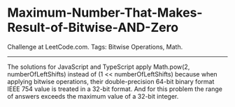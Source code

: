 # Maximum-Number-That-Makes-Result-of-Bitwise-AND-Zero
Challenge at LeetCode.com. Tags: Bitwise Operations, Math.

-----------------------------------------------------------------------------------------------------------------------------------------------------------------

The solutions for JavaScript and TypeScript apply Math.pow(2, numberOfLeftShifts) instead of (1 << numberOfLeftShifts) because when applying bitwise operations, their double-precision 64-bit binary format IEEE 754 value is treated in a 32-bit format. And for this problem the range of answers exceeds the maximum value of a 32-bit integer.
